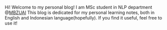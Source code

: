 Hi! Welcome to my personal blog!
I am MSc student in NLP department @[MBZUAI](https://mbzuai.ac.ae/)
This blog is dedicated for my personal learning notes, both in English and Indonesian language(hopefully). If you find it useful, feel free to use it!
